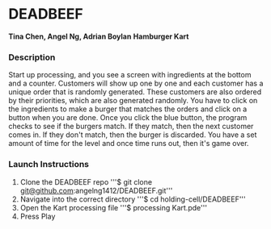 # DEADBEEF

**Tina Chen, Angel Ng, Adrian Boylan**
**Hamburger Kart**

### Description

Start up processing, and you see a screen with ingredients at the bottom and a counter. Customers will show up one by one and each customer has a unique order that is randomly generated. These customers are also ordered by their priorities, which are also generated randomly. You have to click on the ingredients to make a burger that matches the orders and click on a button when you are done. Once you click the blue button, the program checks to see if the burgers match. If they match, then the next customer comes in. If they don't match, then the burger is discarded. You have a set amount of time for the level and once time runs out, then it's game over. 

### Launch Instructions

1. Clone the DEADBEEF repo '''$ git clone git@github.com:angelng1412/DEADBEEF.git'''
2. Navigate into the correct directory '''$ cd holding-cell/DEADBEEF'''
3. Open the Kart processing file '''$ processing Kart.pde'''
4. Press Play
